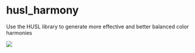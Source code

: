 # husl_harmony
Use the HUSL library to generate more effective and better balanced color harmonies

![](https://raw.githubusercontent.com/StoneCypher/husl-harmony/master/src/html/palettes.png)